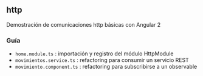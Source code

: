## http

Demostración de comunicaciones http básicas con Angular 2


### Guía
- `home.module.ts` : importación y registro del módulo HttpModule
- `movimientos.service.ts` : refactoring para consumir un servicio REST
- `movimiento.component.ts` : refactoring para subscribirse a un observable
